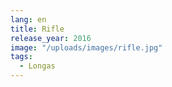 ```yaml
---
lang: en
title: Rifle
release_year: 2016
image: "/uploads/images/rifle.jpg"
tags:
  - Longas
---
```

